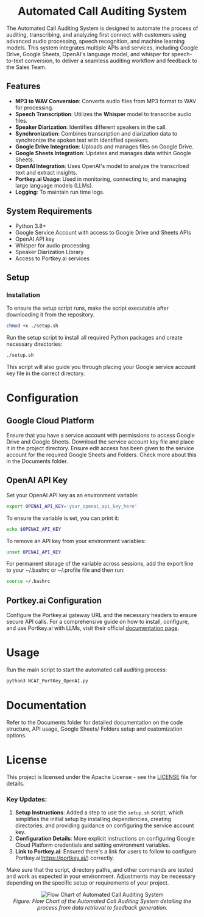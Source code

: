 <h1 align="center">Automated Call Auditing System</h1>

<p align="justified">The Automated Call Auditing System is designed to automate the process of auditing, transcribing, and analyzing first connect with customers using advanced audio processing, speech recognition, and machine learning models. This system integrates multiple APIs and services, including Google Drive, Google Sheets, OpenAI's language model, and whisper for speech-to-text conversion, to deliver a seamless auditing workflow and feedback to the Sales Team.</p>

## Features

- **MP3 to WAV Conversion**: Converts audio files from MP3 format to WAV for processing.
- **Speech Transcription**: Utilizes the **Whisper** model to transcribe audio files.
- **Speaker Diarization**: Identifies different speakers in the call.
- **Synchronization**: Combines transcription and diarization data to synchronize the spoken text with identified speakers.
- **Google Drive Integration**: Uploads and manages files on Google Drive.
- **Google Sheets Integration**: Updates and manages data within Google Sheets.
- **OpenAI Integration**: Uses OpenAI's model to analyze the transcribed text and extract insights.
- **Portkey.ai Usage**: Used in monitoring, connecting to, and managing large language models (LLMs).
- **Logging**: To maintain run time logs.

## System Requirements

- Python 3.8+
- Google Service Account with access to Google Drive and Sheets APIs
- OpenAI API key
- Whisper for audio processing
- Speaker Diarization Library
- Access to Portkey.ai services

## Setup
### Installation

To ensure the setup script runs, make the script executable after downloading it from the repository.

```bash
chmod +x ./setup.sh
```

Run the setup script to install all required Python packages and create necessary directories:

```bash
./setup.sh
```

This script will also guide you through placing your Google service account key file in the correct directory.

# Configuration

## Google Cloud Platform

Ensure that you have a service account with permissions to access Google Drive and Google Sheets. Download the service account key file and place it in the project directory. Ensure edit access has been given to the service account for the required Google Sheets and Folders. Check more about this in the <a href="Documents/" style="text-decoration: none;">Documents</a> folder.

## OpenAI API Key

Set your OpenAI API key as an environment variable:

```bash
export OPENAI_API_KEY='your_openai_api_key_here'
```

To ensure the variable is set, you can print it:

```bash
echo $OPENAI_API_KEY
```

To remove an API key from your environment variables:

```bash
unset OPENAI_API_KEY
```

For permanent storage of the variable across sessions, add the export line to your ~/.bashrc or ~/.profile file and then run:

```bash
source ~/.bashrc
```

## Portkey.ai Configuration

Configure the Portkey.ai gateway URL and the necessary headers to ensure secure API calls.
For a comprehensive guide on how to install, configure, and use Portkey.ai with LLMs, visit their official [documentation page](https://docs.portkey.ai/docs/welcome/integration-guides/google-palm).

# Usage

Run the main script to start the automated call auditing process:
```bash
python3 NCAT_PortKey_OpenAI.py
```

# Documentation

Refer to the <a href="Documents/" style="text-decoration: none;">Documents</a> folder for detailed documentation on the code structure, API usage, Google Sheets/ Folders setup and customization options.

#  License

This project is licensed under the Apache License - see the [LICENSE](LICENSE.md) file for details.

### Key Updates:

1. **Setup Instructions**: Added a step to use the `setup.sh` script, which simplifies the initial setup by installing dependencies, creating directories, and providing guidance on configuring the service account key.
2. **Configuration Details**: More explicit instructions on configuring Google Cloud Platform credentials and setting environment variables.
3. **Link to Portkey.ai**: Ensured there's a link for users to follow to configure Portkey.ai(https://portkey.ai/)
 correctly.

Make sure that the script, directory paths, and other commands are tested and work as expected in your environment. Adjustments may be necessary depending on the specific setup or requirements of your project.

<p align="center">
  <img src="https://res.cloudinary.com/dsjtnhx6j/image/upload/v1715194324/Personal/Flow_Chart_k8nmmv.png" alt="Flow Chart of Automated Call Auditing System">
  <br>
  <em>Figure: Flow Chart of the Automated Call Auditing System detailing the process from data retrieval to feedback generation.</em>
</p>
